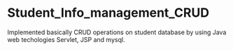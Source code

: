 # Student_Info_management_CRUD
Implemented basically CRUD operations on student database by using Java web techologies Servlet, JSP and mysql.


